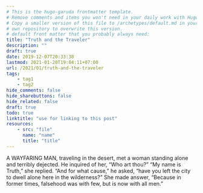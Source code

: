 ```yaml
---
# This is the hugo-garuda frontmatter template.
# Remove comments and items you won't need in your daily work with Hugo.
# Copy a smaller version of this file to /archetypes/default.md in your
# own repository to overwrite this version.
# default front matter that you probably always need:
title: "Truth and the Traveler"
description: ""
draft: true
date: 2019-12-07T20:33:38
lastmod: 2021-01-20T19:04:11+07:00
url: /2021/01/truth-and-the-traveler
tags:
    - tag1
    - tag2
hide_comments: false
hide_sharebuttons: false
hide_related: false
draft: true
todo: true
linktitle: "use for linking to this post"
resources:
    - src: "file"
      name: "name"
      title: "title"
---
```


A WAYFARING MAN, traveling in the desert, met a woman standing alone and terribly dejected. He inquired of her, “Who art thou?” “My name is Truth,” she replied. “And for what cause,” he asked, “have you left the city to dwell alone here in the wilderness?” She made answer, “Because in former times, falsehood was with few, but is now with all men.”
